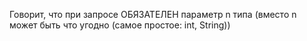 Говорит, что при запросе ОБЯЗАТЕЛЕН параметр n типа (вместо n может быть что угодно (самое простое: int, String))